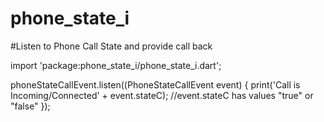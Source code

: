 # phone_state_i

#Listen to Phone Call State and provide call back

import 'package:phone_state_i/phone_state_i.dart';

phoneStateCallEvent.listen((PhoneStateCallEvent event) {
      print('Call is Incoming/Connected' + event.stateC);
      //event.stateC has values "true" or "false"
});




